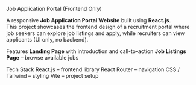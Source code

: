 Job Application Portal (Frontend Only)

A responsive **Job Application Portal Website** built using **React.js**.  
This project showcases the frontend design of a recruitment portal where job seekers can explore job listings and apply, while recruiters can view applicants (UI only, no backend).

 Features
**Landing Page** with introduction and call-to-action
**Job Listings Page** – browse available jobs


 Tech Stack
React.js – frontend library
React Router – navigation
CSS / Tailwind – styling
Vite – project setup
